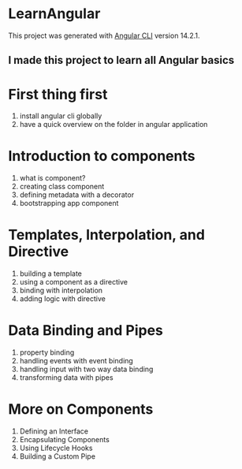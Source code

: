 # LearnAngular

This project was generated with [Angular CLI](https://github.com/angular/angular-cli) version 14.2.1.

## I made this project to learn all Angular basics

# First thing first

1. install angular cli globally
2. have a quick overview on the folder in angular application

# Introduction to components

1. what is component?
2. creating class component
3. defining metadata with a decorator
4. bootstrapping app component

# Templates, Interpolation, and Directive

1. building a template
2. using a component as a directive
3. binding with interpolation
4. adding logic with directive

# Data Binding and Pipes

1. property binding
2. handling events with event binding
3. handling input with two way data binding
4. transforming data with pipes

# More on Components

1. Defining an Interface
2. Encapsulating Components
3. Using Lifecycle Hooks
4. Building a Custom Pipe
